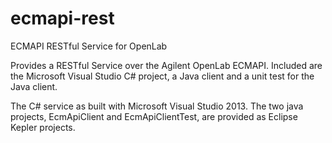 # ecmapi-rest
ECMAPI RESTful Service for OpenLab

Provides a RESTful Service over the Agilent OpenLab ECMAPI.
Included are the Microsoft Visual Studio C# project, a Java client and a unit test for the Java client.

The C# service as built with Microsoft Visual Studio 2013.
The two java projects, EcmApiClient and EcmApiClientTest, are provided as Eclipse Kepler projects.

